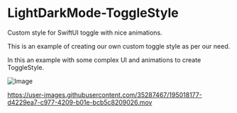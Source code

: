 # LightDarkMode-ToggleStyle
Custom style for SwiftUI toggle with nice animations.


This is an example of creating our own custom toggle style as per our need.

In this an example with some complex UI and animations to create ToggleStyle.


![Image](https://user-images.githubusercontent.com/35287467/195021361-84536d7c-6cb6-4776-ab1f-389c992efeb6.png)



https://user-images.githubusercontent.com/35287467/195018177-d4229ea7-c977-4209-b01e-bcb5c8209026.mov

